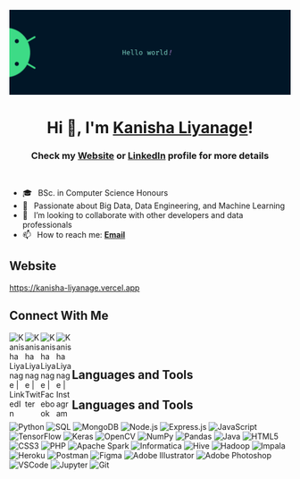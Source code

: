 ![Profile Banner](https://github.com/KanishaLiyanage/KanishaLiyanage/blob/main/banner.jpg?raw=true)

<h1 align="center"> Hi 👋, I'm <a href="https://kanisha-liyanage.vercel.app/">Kanisha Liyanage</a>!</h1>
<h3 align="center">Check my <a href="https://kanisha-liyanage.vercel.app/">Website</a> or <a href="https://linkedin.com/in/kanisha-liyanage/">LinkedIn</a> profile for more details</h3>

<br />

- 🎓 &ensp;BSc. in Computer Science Honours
- 🌱 &ensp;Passionate about Big Data, Data Engineering, and Machine Learning
- 👯 &ensp;I’m looking to collaborate with other developers and data professionals
- 📫 &ensp;How to reach me: [**Email**](mailto:kanishaliyanage.dev@gmail.com)

## Website

<a href="https://kanisha-liyanage.vercel.app/" target="_blank" rel="noopener noreferrer">https://kanisha-liyanage.vercel.app</a>

## Connect With Me

[<img align="left" alt="Kanisha Liyanage | LinkedIn" width="28px" src="https://www.vectorlogo.zone/logos/linkedin/linkedin-icon.svg" />](https://linkedin.com/in/kanisha-liyanage)
[<img align="left" alt="Kanisha Liyanage | Twitter" width="28px" src="https://www.vectorlogo.zone/logos/twitter/twitter-official.svg" />](https://twitter.com/dilumkanisha)
[<img align="left" alt="Kanisha Liyanage | Facebook" width="28px" src="https://www.vectorlogo.zone/logos/facebook/facebook-official.svg" />](https://facebook.com/kanisha.liyanage)
[<img align="left" alt="Kanisha Liyanage | Instagram" width="28px" src="https://www.vectorlogo.zone/logos/instagram/instagram-icon.svg" />](https://instagram.com/kanisha_liyanage)

<br />
<br />

## Languages and Tools

## Languages and Tools

<p align="left">
    <img alt="Python" width="26px" src="https://seeklogo.com/images/P/python-logo-A32636CAA3-seeklogo.com.png" />
    <img alt="SQL" width="26px" src="https://www.vectorlogo.zone/logos/mysql/mysql-icon.svg" />
    <img alt="MongoDB" width="26px" src="https://www.vectorlogo.zone/logos/mongodb/mongodb-icon.svg" />
    <img alt="Node.js" width="26px" src="https://www.vectorlogo.zone/logos/nodejs/nodejs-icon.svg" />
    <img alt="Express.js" width="26px" src="https://www.vectorlogo.zone/logos/expressjs/expressjs-icon.svg" />
    <img alt="JavaScript" width="26px" src="https://www.freepnglogos.com/uploads/javascript-png/javascript-vector-logo-yellow-png-transparent-javascript-vector-12.png" />
    <img alt="TensorFlow" width="26px" src="https://www.vectorlogo.zone/logos/tensorflow/tensorflow-icon.svg" />
    <img alt="Keras" width="26px" src="https://seeklogo.com/images/K/keras-logo-6B06C2FC2D-seeklogo.com.png" />
    <img alt="OpenCV" width="26px" src="https://www.vectorlogo.zone/logos/opencv/opencv-icon.svg" />
    <img alt="NumPy" width="26px" src="https://www.vectorlogo.zone/logos/numpy/numpy-icon.svg" />
    <img alt="Pandas" width="26px" src="https://www.vectorlogo.zone/logos/pandas/pandas-icon.svg" />
    <img alt="Java" width="26px" src="https://www.vectorlogo.zone/logos/java/java-icon.svg" />
    <img alt="HTML5" width="26px" src="https://www.vectorlogo.zone/logos/w3_html5/w3_html5-icon.svg" />
    <img alt="CSS3" width="26px" src="https://www.vectorlogo.zone/logos/w3_css/w3_css-icon.svg" />
    <img alt="PHP" width="26px" src="https://www.freepnglogos.com/uploads/logo-php-png/php-website-design-squared-brain-3.png" />
    <img alt="Apache Spark" width="26px" src="https://www.vectorlogo.zone/logos/apache_spark/apache_spark-icon.svg" />
    <img alt="Informatica" width="26px" src="https://www.vectorlogo.zone/logos/informatica/informatica-icon.svg" />
    <img alt="Hive" width="26px" src="https://www.vectorlogo.zone/logos/apache_hive/apache_hive-icon.svg" />
    <img alt="Hadoop" width="26px" src="https://www.vectorlogo.zone/logos/apache_hadoop/apache_hadoop-icon.svg" />
    <img alt="Impala" width="26px" src="https://www.vectorlogo.zone/logos/cloudera/cloudera-icon.svg" />
    <img alt="Heroku" width="26px" src="https://www.vectorlogo.zone/logos/heroku/heroku-icon.svg" />
    <img alt="Postman" width="26px" src="https://www.vectorlogo.zone/logos/getpostman/getpostman-icon.svg" />
    <img alt="Figma" width="26px" src="https://www.vectorlogo.zone/logos/figma/figma-icon.svg" />
    <img alt="Adobe Illustrator" width="26px" src="https://www.vectorlogo.zone/logos/adobe_illustrator/adobe_illustrator-icon.svg" />
    <img alt="Adobe Photoshop" width="26px" src="https://seeklogo.com/images/A/adobe-photoshop-cc-logo-CBD0AAA3A7-seeklogo.com.png" />
    <img alt="VSCode" width="26px" src="https://www.vectorlogo.zone/logos/visualstudio_code/visualstudio_code-icon.svg" />
    <img alt="Jupyter" width="26px" src="https://www.vectorlogo.zone/logos/jupyter/jupyter-icon.svg" />
    <img alt="Git" width="26px" src="https://www.vectorlogo.zone/logos/git-scm/git-scm-icon.svg" />
</p>

<br />
